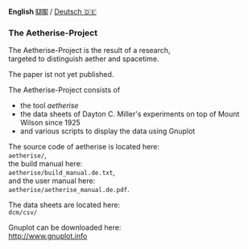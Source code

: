 **English 🇺🇸️** / [Deutsch 🇩🇪️](README.de.md)

### The Aetherise-Project

The Aetherise-Project is the result of a research,  
targeted to distinguish aether and spacetime.

The paper ist not yet published.

The Aetherise-Project consists of
- the tool *aetherise*
- the data sheets of Dayton C. Miller's experiments on top of Mount Wilson since 1925
- and various scripts to display the data using Gnuplot

The source code of aetherise is located here:  
`aetherise/`,  
the build manual here:  
`aetherise/build_manual.de.txt`,  
and the user manual here:  
`aetherise/aetherise_manual.de.pdf`.

The data sheets are located here:  
`dcm/csv/`

Gnuplot can be downloaded here:  
http://www.gnuplot.info



